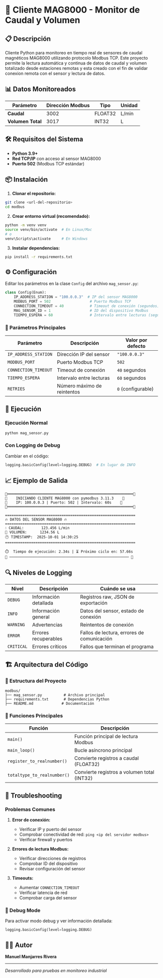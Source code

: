 # 🌊 Cliente MAG8000 - Monitor de Caudal y Volumen

## 📋 Descripción

Cliente Python para monitoreo en tiempo real de sensores de caudal magnéticos MAG8000 utilizando protocolo Modbus TCP. Este proyecto permite la lectura automática y continua de datos de caudal y volumen totalizado desde estaciones remotas y esta creado con el fin de validar conexion remota con el sensor y lectura de datos.
 

## 📊 Datos Monitoreados

| Parámetro | Dirección Modbus | Tipo | Unidad |
|-----------|------------------|------|--------|
| **Caudal** | 3002 | FLOAT32 | L/min |
| **Volumen Total** | 3017 | INT32 | L |

## 🛠️ Requisitos del Sistema

- **Python 3.9+**
- **Red TCP/IP** con acceso al sensor MAG8000
- **Puerto 502** (Modbus TCP estándar)

## 📦 Instalación

1. **Clonar el repositorio:**
```bash
git clone <url-del-repositorio>
cd modbus
```

2. **Crear entorno virtual (recomendado):**
```bash
python -m venv venv
source venv/bin/activate  # En Linux/Mac
# o
venv\Scripts\activate     # En Windows
```

3. **Instalar dependencias:**
```bash
pip install -r requirements.txt
```

## ⚙️ Configuración

Editar los parámetros en la clase `Config` del archivo `mag_sensor.py`:

```python
class Config(Enum):
    IP_ADDRESS_STATION = "100.0.0.3"  # IP del sensor MAG8000
    MODBUS_PORT = 502                  # Puerto Modbus TCP
    CONNECTION_TIMEOUT = 40            # Timeout de conexión (segundos)
    MAG_SENSOR_ID = 1                  # ID del dispositivo Modbus
    TIEMPO_ESPERA = 60                 # Intervalo entre lecturas (segundos)
```

### 🔧 Parámetros Principales

| Parámetro | Descripción | Valor por defecto |
|-----------|-------------|-------------------|
| `IP_ADDRESS_STATION` | Dirección IP del sensor | `"100.0.0.3"` |
| `MODBUS_PORT` | Puerto Modbus TCP | `502` |
| `CONNECTION_TIMEOUT` | Timeout de conexión | `40` segundos |
| `TIEMPO_ESPERA` | Intervalo entre lecturas | `60` segundos |
| `RETRIES` | Número máximo de reintentos | `0` (configurable) |

## 🚀 Ejecución

### Ejecución Normal
```bash
python mag_sensor.py
```

### Con Logging de Debug
Cambiar en el código:
```python
logging.basicConfig(level=logging.DEBUG)  # En lugar de INFO
```

## 📈 Ejemplo de Salida

```
🚀══════════════════════════════════════════════════════════🚀
🚀    INICIANDO CLIENTE MAG8000 con pymodbus 3.11.3    🚀
🚀    IP: 100.0.0.3 | Puerto: 502 | Intervalo: 60s    🚀
🚀══════════════════════════════════════════════════════════🚀

============================================================
🔥 DATOS DEL SENSOR MAG8000 🔥
============================================================
💧 CAUDAL:        123.456 L/min
📏 VOLUMEN:      1234.56 L
🕐 TIMESTAMP:  2025-10-01 14:30:25
============================================================

⏱️  Tiempo de ejecución: 2.34s | ⏳ Próximo ciclo en: 57.66s
🔄 ─────────────────────────────────────────────────────── 🔄
```

## 🔍 Niveles de Logging

| Nivel | Descripción | Cuándo se usa |
|-------|-------------|---------------|
| `DEBUG` | Información detallada | Registros raw, JSON de exportación |
| `INFO` | Información general | Datos del sensor, estado de conexión |
| `WARNING` | Advertencias | Reintentos de conexión |
| `ERROR` | Errores recuperables | Fallos de lectura, errores de comunicación |
| `CRITICAL` | Errores críticos | Fallos que terminan el programa |

## 🏗️ Arquitectura del Código

### 📁 Estructura del Proyecto
```
modbus/
├── mag_sensor.py          # Archivo principal
├── requirements.txt       # Dependencias Python
├── README.md             # Documentación
```

### 🔧 Funciones Principales

| Función | Descripción |
|---------|-------------|
| `main()` | Función principal de lectura Modbus |
| `main_loop()` | Bucle asíncrono principal |
| `register_to_realnumber()` | Convierte registros a caudal (FLOAT32) |
| `totaltype_to_realnumber()` | Convierte registros a volumen total (INT32) |

## 🔧 Troubleshooting

### Problemas Comunes

1. **Error de conexión:**
   - Verificar IP y puerto del sensor
   - Comprobar conectividad de red: `ping <ip del servidor modbus>`
   - Verificar firewall y puertos

2. **Errores de lectura Modbus:**
   - Verificar direcciones de registros
   - Comprobar ID del dispositivo
   - Revisar configuración del sensor

3. **Timeouts:**
   - Aumentar `CONNECTION_TIMEOUT`
   - Verificar latencia de red
   - Comprobar carga del sensor

### 🐛 Debug Mode

Para activar modo debug y ver información detallada:
```python
logging.basicConfig(level=logging.DEBUG)
```
 

## 👨‍💻 Autor

**Manuel Manjarres Rivera**  
 
 
---

*Desarrollado para pruebas en monitoreo industrial*